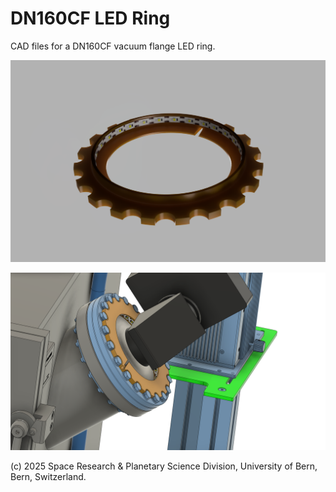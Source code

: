 # DN160CF LED Ring
CAD files for a DN160CF vacuum flange LED ring.

![render of led_ring](dn160cf_led_ring_render.png "LED Ring Render")

![render of full assembly](dn160cf_led_ring_assembly_render.png "Full Assembly Render")

(c) 2025 Space Research & Planetary Science Division, University of Bern, Bern, Switzerland.
